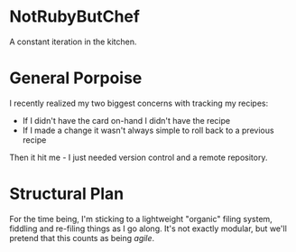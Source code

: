 # NotRubyButChef
A constant iteration in the kitchen.

# General Porpoise
I recently realized my two biggest concerns with tracking my recipes:
- If I didn't have the card on-hand I didn't have the recipe
- If I made a change it wasn't always simple to roll back to a previous recipe

Then it hit me - I just needed version control and a remote repository.

# Structural Plan
For the time being, I'm sticking to a lightweight "organic" filing system, fiddling and re-filing things as I go along. It's not exactly modular, but we'll pretend that this counts as being *agile*.
